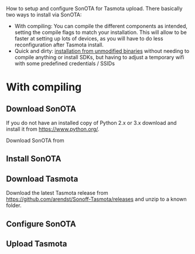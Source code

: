 How to setup and configure SonOTA for Tasmota upload. There basically two ways to install via SonOTA:
* With compiling: You can compile the different components as intended, setting the compile flags to match your installation. This will allow to be faster at setting up lots of devices, as you will have to do less reconfiguration after Tasmota install.
* Quick and dirty: [installation from unmodified binaries](https://github.com/arendst/Sonoff-Tasmota/wiki/SonOTA---Espressif2Arduino---Tasmota-without-compiling) without needing to compile anything or install SDKs, but having to adjust a temporary wifi with some predefined credentials / SSIDs

# With compiling
## Download SonOTA
If you do not have an installed copy of Python 2.x or 3.x download and install it from https://www.python.org/.

Download SonOTA from 

## Install SonOTA

## Download Tasmota
Download the latest Tasmota release from https://github.com/arendst/Sonoff-Tasmota/releases and unzip to a known folder.

## Configure SonOTA

## Upload Tasmota
